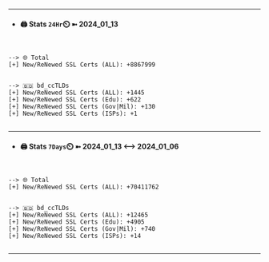 

---
- #### 🖨️ **Stats** `24Hr`⏲️ ➼ 2024_01_13
```console


--> 🌐 Total
[+] New/ReNewed SSL Certs (ALL): +8867999


--> 🇧🇩 bd_ccTLDs
[+] New/ReNewed SSL Certs (ALL): +1445
[+] New/ReNewed SSL Certs (Edu): +622
[+] New/ReNewed SSL Certs (Gov|Mil): +130
[+] New/ReNewed SSL Certs (ISPs): +1


```

---
- #### 🖨️ **Stats** `7Days`⏲️ ➼ 2024_01_13 <--> 2024_01_06
```console


--> 🌐 Total
[+] New/ReNewed SSL Certs (ALL): +70411762


--> 🇧🇩 bd_ccTLDs
[+] New/ReNewed SSL Certs (ALL): +12465
[+] New/ReNewed SSL Certs (Edu): +4905
[+] New/ReNewed SSL Certs (Gov|Mil): +740
[+] New/ReNewed SSL Certs (ISPs): +14


```

---

